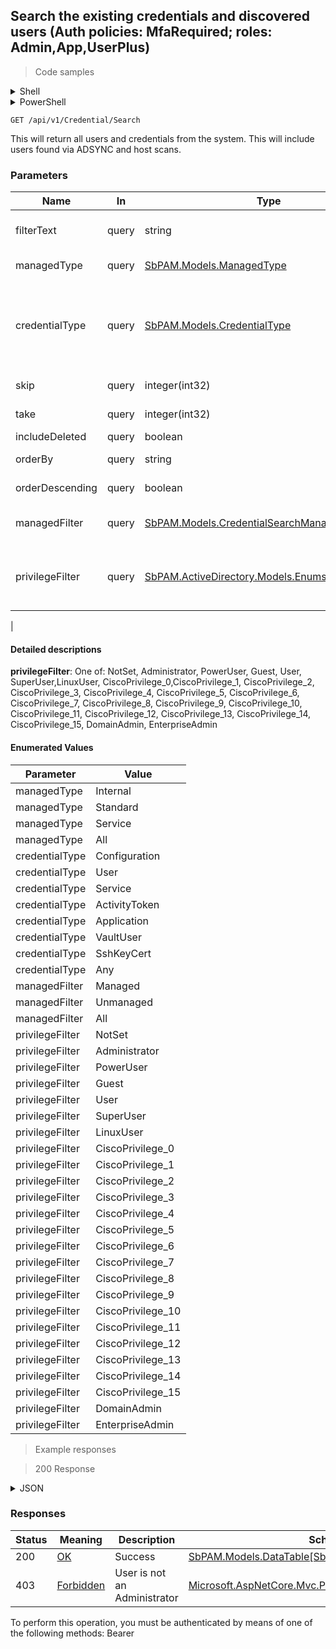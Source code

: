 
## Search the existing credentials and discovered users (Auth policies: MfaRequired; roles: Admin,App,UserPlus)

<a id="opIdSearchAsync"></a>

> Code samples

<details><summary>Shell</summary>


```shell
# You can also use wget
curl -X GET /api/v1/Credential/Search \
  -H 'Accept: application/json' \
  -H 'Authorization: Bearer TOKEN'

```


</details>

<details><summary>PowerShell</summary>


```powershell
# PowerShell example

$NPSUrl = "https://localhost:6500"

$Login = @{
    Login = "User"
    Password = "Password"
}
# Cookie container for multi-factor authentication
$WebSession = New-Object Microsoft.PowerShell.Commands.WebRequestSession
$Token = Invoke-RestMethod -Uri "$($NPSUrl)/signinBody" -Method POST -Body (ConvertTo-Json $Login) -WebSession $WebSession -ContentType "application/json"
$Token = Invoke-RestMethod -Uri "$($NPSUrl)/signin2fa" -Method Post -Body $MfaCode -Headers @{Authorization = "Bearer $Token"} -WebSession $WebSession -ContentType "application/json"

$Headers = @{
    Authorization = "Bearer $Token"
}
Invoke-RestMethod -Method GET -Uri "$($NPSUrl)/api/v1/Credential/Search -Headers $Headers -ContentType "application/json"
```


</details>

`GET /api/v1/Credential/Search`

This will return all users and credentials from the system.
This will include users found via ADSYNC and host scans.

<h3 id="search-the-existing-credentials-and-discovered-users-(auth-policies:-mfarequired;-roles:-admin,app,userplus)-parameters">Parameters</h3>

|Name|In|Type|Required|Description|
|---|---|---|---|---|
|filterText|query|string|false|Case-insensitive contains search of username|
|managedType|query|[SbPAM.Models.ManagedType](../Models/sbpam.models.managedtype.md)|false|One of: All, Internal, Standard, Service|
|credentialType|query|[SbPAM.Models.CredentialType](../Models/sbpam.models.credentialtype.md)|false|One of: Any, Configuration, User, Service, ActivityToken, Application, VaultUser, SshKeyCert|
|skip|query|integer(int32)|false|Start at this item (default: 0)|
|take|query|integer(int32)|false|Return this number of items (default: 10)|
|includeDeleted|query|boolean|false|Include deleted items|
|orderBy|query|string|false|Property name to order results by|
|orderDescending|query|boolean|false|Use descending sort order|
|managedFilter|query|[SbPAM.Models.CredentialSearchManagedFilter](../Models/sbpam.models.credentialsearchmanagedfilter.md)|false|One of: All = -1, Managed, Unmanaged|
|privilegeFilter|query|[SbPAM.ActiveDirectory.Models.Enums.UserPrivilege](../Models/sbpam.activedirectory.models.enums.userprivilege.md)|false|One of: NotSet, Administrator, PowerUser, Guest, User, SuperUser,LinuxUser,
|

#### Detailed descriptions

**privilegeFilter**: One of: NotSet, Administrator, PowerUser, Guest, User, SuperUser,LinuxUser,
            CiscoPrivilege_0,CiscoPrivilege_1, CiscoPrivilege_2, CiscoPrivilege_3, CiscoPrivilege_4,
            CiscoPrivilege_5, CiscoPrivilege_6, CiscoPrivilege_7, CiscoPrivilege_8, CiscoPrivilege_9,
            CiscoPrivilege_10, CiscoPrivilege_11, CiscoPrivilege_12, CiscoPrivilege_13, CiscoPrivilege_14,
            CiscoPrivilege_15, DomainAdmin, EnterpriseAdmin

#### Enumerated Values

|Parameter|Value|
|---|---|
|managedType|Internal|
|managedType|Standard|
|managedType|Service|
|managedType|All|
|credentialType|Configuration|
|credentialType|User|
|credentialType|Service|
|credentialType|ActivityToken|
|credentialType|Application|
|credentialType|VaultUser|
|credentialType|SshKeyCert|
|credentialType|Any|
|managedFilter|Managed|
|managedFilter|Unmanaged|
|managedFilter|All|
|privilegeFilter|NotSet|
|privilegeFilter|Administrator|
|privilegeFilter|PowerUser|
|privilegeFilter|Guest|
|privilegeFilter|User|
|privilegeFilter|SuperUser|
|privilegeFilter|LinuxUser|
|privilegeFilter|CiscoPrivilege_0|
|privilegeFilter|CiscoPrivilege_1|
|privilegeFilter|CiscoPrivilege_2|
|privilegeFilter|CiscoPrivilege_3|
|privilegeFilter|CiscoPrivilege_4|
|privilegeFilter|CiscoPrivilege_5|
|privilegeFilter|CiscoPrivilege_6|
|privilegeFilter|CiscoPrivilege_7|
|privilegeFilter|CiscoPrivilege_8|
|privilegeFilter|CiscoPrivilege_9|
|privilegeFilter|CiscoPrivilege_10|
|privilegeFilter|CiscoPrivilege_11|
|privilegeFilter|CiscoPrivilege_12|
|privilegeFilter|CiscoPrivilege_13|
|privilegeFilter|CiscoPrivilege_14|
|privilegeFilter|CiscoPrivilege_15|
|privilegeFilter|DomainAdmin|
|privilegeFilter|EnterpriseAdmin|

> Example responses

> 200 Response

<details><summary>JSON</summary>


```json
{
  "data": [
    {
      "id": "497f6eca-6276-4993-bfeb-53cbbbba6f08",
      "credentialId": "f568fec0-10b6-4b94-9daf-e62c50c9bf3e",
      "userName": "string",
      "displayName": "string",
      "lastVerifiedDateTimeUtc": "2019-08-24T14:15:22Z",
      "status": "string",
      "lastPasswordChangeDateTimeUtc": "2019-08-24T14:15:22Z",
      "nextPasswordChangeDateTimeUtc": "2019-08-24T14:15:22Z",
      "age": 0,
      "userId": "2c4a230c-5085-4924-a3e1-25fb4fc5965b",
      "managedUserId": "439de23b-cc42-455b-b873-63056c0fad88",
      "samAccountName": "string",
      "userPrincipalName": "string",
      "dependencyCount": 0,
      "managedType": "Internal",
      "rotationType": "NotManaged",
      "credentialType": "Configuration",
      "domain": "string",
      "resource": "string",
      "platform": "string",
      "platformId": "32a6e381-64f4-4911-86b6-3bf681b64d23",
      "managedResourceId": "43aaf5a7-e929-49e6-870e-49d47d9cdc2f",
      "secretVaultId": "db0fd85f-8294-44b7-b903-b86ddd322de8",
      "websiteId": "eee0b185-ac19-4fd6-bb45-58b59a8988e9",
      "azureAdTenantId": "108c7400-79f1-4372-be73-ac37f4e8912c",
      "domainConfigId": "0ef2a0ae-0442-42e8-9ed5-4a4ed3f7578e",
      "passwordStatus": "Unspecified",
      "privilege": "NotSet",
      "lastLogonTimestamp": "2019-08-24T14:15:22Z"
    }
  ],
  "recordsTotal": 0
}
```


</details>

<h3 id="search-the-existing-credentials-and-discovered-users-(auth-policies:-mfarequired;-roles:-admin,app,userplus)-responses">Responses</h3>

|Status|Meaning|Description|Schema|
|---|---|---|---|
|200|[OK](https://tools.ietf.org/html/rfc7231#section-6.3.1)|Success|[SbPAM.Models.DataTable[SbPAM.Models.CredentialResult]](../Models/sbpam.models.datatable_sbpam.models.credentialresult.md)|
|403|[Forbidden](https://tools.ietf.org/html/rfc7231#section-6.5.3)|User is not an Administrator|[Microsoft.AspNetCore.Mvc.ProblemDetails](../Models/microsoft.aspnetcore.mvc.problemdetails.md)|

<aside class="warning">
To perform this operation, you must be authenticated by means of one of the following methods:
Bearer
</aside>


